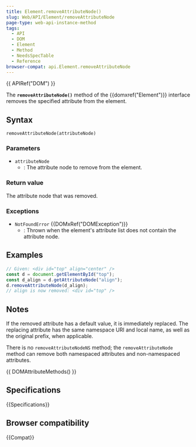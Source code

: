 ```yaml
---
title: Element.removeAttributeNode()
slug: Web/API/Element/removeAttributeNode
page-type: web-api-instance-method
tags:
  - API
  - DOM
  - Element
  - Method
  - NeedsSpecTable
  - Reference
browser-compat: api.Element.removeAttributeNode
---
```


{{ APIRef("DOM") }}

The **`removeAttributeNode()`** method of the
{{domxref("Element")}} interface removes the specified attribute from the element.

## Syntax

```js-nolint
removeAttributeNode(attributeNode)
```

### Parameters

- `attributeNode`
  - : The attribute node to remove from the element.

### Return value

The attribute node that was removed.

### Exceptions

- `NotFoundError` {{DOMxRef("DOMException")}}
  - : Thrown when the element's attribute list does not contain the attribute node.

## Examples

```js
// Given: <div id="top" align="center" />
const d = document.getElementById("top");
const d_align = d.getAttributeNode("align");
d.removeAttributeNode(d_align);
// align is now removed: <div id="top" />
```

## Notes

If the removed attribute has a default value, it is immediately replaced. The replacing
attribute has the same namespace URI and local name, as well as the original prefix,
when applicable.

There is no `removeAttributeNodeNS` method; the
`removeAttributeNode` method can remove both namespaced attributes and
non-namespaced attributes.

{{ DOMAttributeMethods() }}

## Specifications

{{Specifications}}

## Browser compatibility

{{Compat}}
